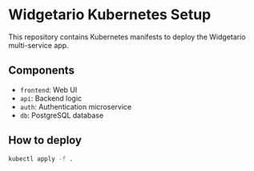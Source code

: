 # Widgetario Kubernetes Setup

This repository contains Kubernetes manifests to deploy the Widgetario multi-service app.

## Components

- `frontend`: Web UI
- `api`: Backend logic
- `auth`: Authentication microservice
- `db`: PostgreSQL database

## How to deploy

```bash
kubectl apply -f .
